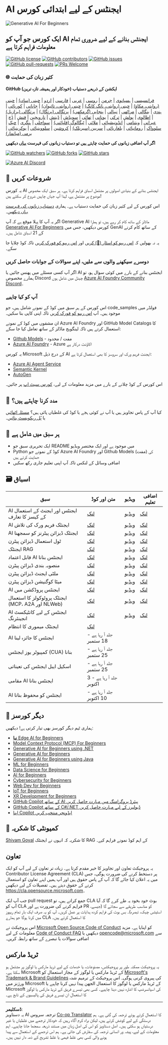 <!--
CO_OP_TRANSLATOR_METADATA:
{
  "original_hash": "0c6a7a65974383f8467bb6adf3d34bc5",
  "translation_date": "2025-09-29T20:51:11+00:00",
  "source_file": "README.md",
  "language_code": "ur"
}
-->
# AI ایجنٹس کے لیے ابتدائی کورس

![Generative AI For Beginners](../../translated_images/repo-thumbnailv2.06f4a48036fde647f6ba4eb19f5651babe59bb30e972748afb349e47725d7601.ur.png)

## ایک کورس جو آپ کو AI ایجنٹس بنانے کے لیے ضروری تمام معلومات فراہم کرتا ہے

[![GitHub license](https://img.shields.io/github/license/microsoft/ai-agents-for-beginners.svg)](https://github.com/microsoft/ai-agents-for-beginners/blob/master/LICENSE?WT.mc_id=academic-105485-koreyst)
[![GitHub contributors](https://img.shields.io/github/contributors/microsoft/ai-agents-for-beginners.svg)](https://GitHub.com/microsoft/ai-agents-for-beginners/graphs/contributors/?WT.mc_id=academic-105485-koreyst)
[![GitHub issues](https://img.shields.io/github/issues/microsoft/ai-agents-for-beginners.svg)](https://GitHub.com/microsoft/ai-agents-for-beginners/issues/?WT.mc_id=academic-105485-koreyst)
[![GitHub pull-requests](https://img.shields.io/github/issues-pr/microsoft/ai-agents-for-beginners.svg)](https://GitHub.com/microsoft/ai-agents-for-beginners/pulls/?WT.mc_id=academic-105485-koreyst)
[![PRs Welcome](https://img.shields.io/badge/PRs-welcome-brightgreen.svg?style=flat-square)](http://makeapullrequest.com?WT.mc_id=academic-105485-koreyst)

### 🌐 کثیر زبان کی حمایت

#### GitHub ایکشن کے ذریعے دستیاب (خودکار اور ہمیشہ تازہ ترین)

[فرانسیسی](../fr/README.md) | [ہسپانوی](../es/README.md) | [جرمن](../de/README.md) | [روسی](../ru/README.md) | [عربی](../ar/README.md) | [فارسی](../fa/README.md) | [اردو](./README.md) | [چینی (سادہ)](../zh/README.md) | [چینی (روایتی، مکاؤ)](../mo/README.md) | [چینی (روایتی، ہانگ کانگ)](../hk/README.md) | [چینی (روایتی، تائیوان)](../tw/README.md) | [جاپانی](../ja/README.md) | [کوریائی](../ko/README.md) | [ہندی](../hi/README.md) | [بنگالی](../bn/README.md) | [مراٹھی](../mr/README.md) | [نیپالی](../ne/README.md) | [پنجابی (گرمکھی)](../pa/README.md) | [پرتگالی (پرتگال)](../pt/README.md) | [پرتگالی (برازیل)](../br/README.md) | [اطالوی](../it/README.md) | [پولش](../pl/README.md) | [ترکی](../tr/README.md) | [یونانی](../el/README.md) | [تھائی](../th/README.md) | [سویڈش](../sv/README.md) | [ڈینش](../da/README.md) | [نارویجین](../no/README.md) | [فنش](../fi/README.md) | [ڈچ](../nl/README.md) | [عبرانی](../he/README.md) | [ویتنامی](../vi/README.md) | [انڈونیشیائی](../id/README.md) | [ملائی](../ms/README.md) | [ٹیگالوگ (فلپائنی)](../tl/README.md) | [سواحلی](../sw/README.md) | [ہنگری](../hu/README.md) | [چیک](../cs/README.md) | [سلوواک](../sk/README.md) | [رومانیائی](../ro/README.md) | [بلغاریائی](../bg/README.md) | [سربین (سیریلک)](../sr/README.md) | [کروشین](../hr/README.md) | [سلووینیائی](../sl/README.md) | [یوکرینیائی](../uk/README.md) | [برمی (میانمار)](../my/README.md)

**اگر آپ اضافی زبانوں کی حمایت چاہتے ہیں تو دستیاب زبانوں کی فہرست [یہاں](https://github.com/Azure/co-op-translator/blob/main/getting_started/supported-languages.md) دیکھیں**

[![GitHub watchers](https://img.shields.io/github/watchers/microsoft/ai-agents-for-beginners.svg?style=social&label=Watch)](https://GitHub.com/microsoft/ai-agents-for-beginners/watchers/?WT.mc_id=academic-105485-koreyst)
[![GitHub forks](https://img.shields.io/github/forks/microsoft/ai-agents-for-beginners.svg?style=social&label=Fork)](https://GitHub.com/microsoft/ai-agents-for-beginners/network/?WT.mc_id=academic-105485-koreyst)
[![GitHub stars](https://img.shields.io/github/stars/microsoft/ai-agents-for-beginners.svg?style=social&label=Star)](https://GitHub.com/microsoft/ai-agents-for-beginners/stargazers/?WT.mc_id=academic-105485-koreyst)

[![Azure AI Discord](https://dcbadge.limes.pink/api/server/kzRShWzttr)](https://discord.gg/kzRShWzttr)


## 🌱 شروعات کریں

یہ کورس AI ایجنٹس بنانے کے بنیادی اصولوں پر مشتمل اسباق فراہم کرتا ہے۔ ہر سبق ایک مخصوص موضوع پر مشتمل ہے، لہذا آپ جہاں چاہیں شروع کر سکتے ہیں!

اس کورس کے لیے کثیر زبان کی حمایت دستیاب ہے۔ ہماری [دستیاب زبانوں کی فہرست یہاں دیکھیں](../..)۔

اگر یہ آپ کا پہلا موقع ہے کہ آپ Generative AI ماڈلز کے ساتھ کام کر رہے ہیں، تو ہمارا [Generative AI For Beginners](https://aka.ms/genai-beginners) کورس دیکھیں، جس میں GenAI کے ساتھ کام کرنے کے 21 اسباق شامل ہیں۔

یہ نہ بھولیں کہ [اس ریپو کو اسٹار (🌟) کریں](https://docs.github.com/en/get-started/exploring-projects-on-github/saving-repositories-with-stars?WT.mc_id=academic-105485-koreyst) اور [اس ریپو کو فورک کریں](https://github.com/microsoft/ai-agents-for-beginners/fork) تاکہ کوڈ چلایا جا سکے۔

### دوسرے سیکھنے والوں سے ملیں، اپنے سوالات کے جوابات حاصل کریں

اگر آپ کسی مسئلے میں پھنس جائیں یا AI ایجنٹس بنانے کے بارے میں کوئی سوال ہو، تو ہمارے مخصوص Discord چینل میں شامل ہوں [Azure AI Foundry Community Discord](https://aka.ms/ai-agents/discord)۔

### آپ کو کیا چاہیے

اس کورس کے ہر سبق میں کوڈ کے نمونے شامل ہیں، جو code_samples فولڈر میں موجود ہیں۔ آپ [اس ریپو کو فورک کریں](https://github.com/microsoft/ai-agents-for-beginners/fork) تاکہ اپنی کاپی بنا سکیں۔

ان مشقوں میں کوڈ کے نمونے Azure AI Foundry اور GitHub Model Catalogs کا استعمال کرتے ہیں تاکہ لینگویج ماڈلز کے ساتھ تعامل کیا جا سکے:

- [Github Models](https://aka.ms/ai-agents-beginners/github-models) - مفت / محدود
- [Azure AI Foundry](https://aka.ms/ai-agents-beginners/ai-foundry) - Azure اکاؤنٹ درکار ہے

یہ کورس Microsoft کے درج ذیل AI ایجنٹ فریم ورک اور سروسز کا بھی استعمال کرتا ہے:

- [Azure AI Agent Service](https://aka.ms/ai-agents-beginners/ai-agent-service)
- [Semantic Kernel](https://aka.ms/ai-agents-beginners/semantic-kernel)
- [AutoGen](https://aka.ms/ai-agents/autogen)

اس کورس کے کوڈ چلانے کے بارے میں مزید معلومات کے لیے، [کورس سیٹ اپ](./00-course-setup/README.md) پر جائیں۔

## 🙏 مدد کرنا چاہتے ہیں؟

کیا آپ کے پاس تجاویز ہیں یا آپ نے کوئی ہجے یا کوڈ کی غلطیاں پائی ہیں؟ [مسئلہ اٹھائیں](https://github.com/microsoft/ai-agents-for-beginners/issues?WT.mc_id=academic-105485-koreyst) یا [پُل ریکویسٹ بنائیں](https://github.com/microsoft/ai-agents-for-beginners/pulls?WT.mc_id=academic-105485-koreyst)۔

## 📂 ہر سبق میں شامل ہے

- ایک تحریری سبق جو README میں موجود ہے اور ایک مختصر ویڈیو
- Python کوڈ کے نمونے جو Azure AI Foundry اور Github Models (مفت) کی حمایت کرتے ہیں
- اضافی وسائل کے لنکس تاکہ آپ اپنی تعلیم جاری رکھ سکیں

## 🗃️ اسباق

| **سبق**                                     | **متن اور کوڈ**                                   | **ویڈیو**                                                  | **اضافی تعلیم**                                                                     |
|----------------------------------------------|----------------------------------------------------|------------------------------------------------------------|----------------------------------------------------------------------------------------|
| AI ایجنٹس اور ایجنٹ کے استعمال کے کیسز کا تعارف | [لنک](./01-intro-to-ai-agents/README.md)          | [ویڈیو](https://youtu.be/3zgm60bXmQk?si=z8QygFvYQv-9WtO1)  | [لنک](https://aka.ms/ai-agents-beginners/collection?WT.mc_id=academic-105485-koreyst) |
| AI ایجنٹک فریم ورک کی تلاش                   | [لنک](./02-explore-agentic-frameworks/README.md)  | [ویڈیو](https://youtu.be/ODwF-EZo_O8?si=Vawth4hzVaHv-u0H)  | [لنک](https://aka.ms/ai-agents-beginners/collection?WT.mc_id=academic-105485-koreyst) |
| AI ایجنٹک ڈیزائن پیٹرنز کو سمجھنا            | [لنک](./03-agentic-design-patterns/README.md)     | [ویڈیو](https://youtu.be/m9lM8qqoOEA?si=BIzHwzstTPL8o9GF)  | [لنک](https://aka.ms/ai-agents-beginners/collection?WT.mc_id=academic-105485-koreyst) |
| ٹول استعمال ڈیزائن پیٹرن                     | [لنک](./04-tool-use/README.md)                    | [ویڈیو](https://youtu.be/vieRiPRx-gI?si=2z6O2Xu2cu_Jz46N)  | [لنک](https://aka.ms/ai-agents-beginners/collection?WT.mc_id=academic-105485-koreyst) |
| ایجنٹک RAG                                   | [لنک](./05-agentic-rag/README.md)                 | [ویڈیو](https://youtu.be/WcjAARvdL7I?si=gKPWsQpKiIlDH9A3)  | [لنک](https://aka.ms/ai-agents-beginners/collection?WT.mc_id=academic-105485-koreyst) |
| قابل اعتماد AI ایجنٹس بنانا                  | [لنک](./06-building-trustworthy-agents/README.md) | [ویڈیو](https://youtu.be/iZKkMEGBCUQ?si=jZjpiMnGFOE9L8OK ) | [لنک](https://aka.ms/ai-agents-beginners/collection?WT.mc_id=academic-105485-koreyst) |
| منصوبہ بندی ڈیزائن پیٹرن                    | [لنک](./07-planning-design/README.md)             | [ویڈیو](https://youtu.be/kPfJ2BrBCMY?si=6SC_iv_E5-mzucnC)  | [لنک](https://aka.ms/ai-agents-beginners/collection?WT.mc_id=academic-105485-koreyst) |
| ملٹی ایجنٹ ڈیزائن پیٹرن                      | [لنک](./08-multi-agent/README.md)                 | [ویڈیو](https://youtu.be/V6HpE9hZEx0?si=rMgDhEu7wXo2uo6g)  | [لنک](https://aka.ms/ai-agents-beginners/collection?WT.mc_id=academic-105485-koreyst) |
| میٹا کوگنیشن ڈیزائن پیٹرن                    | [لنک](./09-metacognition/README.md)               | [ویڈیو](https://youtu.be/His9R6gw6Ec?si=8gck6vvdSNCt6OcF)  | [لنک](https://aka.ms/ai-agents-beginners/collection?WT.mc_id=academic-105485-koreyst) |
| AI ایجنٹس پروڈکشن میں                       | [لنک](./10-ai-agents-production/README.md)        | [ویڈیو](https://youtu.be/l4TP6IyJxmQ?si=31dnhexRo6yLRJDl)  | [لنک](https://aka.ms/ai-agents-beginners/collection?WT.mc_id=academic-105485-koreyst) |
| ایجنٹک پروٹوکولز کا استعمال (MCP، A2A اور NLWeb) | [لنک](./11-agentic-protocols/README.md)           | [ویڈیو](https://youtu.be/X-Dh9R3Opn8)                                 | [لنک](https://aka.ms/ai-agents-beginners/collection?WT.mc_id=academic-105485-koreyst) |
| AI ایجنٹس کے لیے کانٹیکسٹ انجینئرنگ            | [لنک](./12-context-engineering/README.md)         | [ویڈیو](https://youtu.be/F5zqRV7gEag)                                 | [لنک](https://aka.ms/ai-agents-beginners/collection?WT.mc_id=academic-105485-koreyst) |
| ایجنٹک میموری کا انتظام                      | [لنک](./13-agent-memory/README.md)     |                                                            |                                                                                        |
| AI ایجنٹس کا جائزہ لینا                         | جلد آ رہا ہے - 18 ستمبر                            |                                                            |                                                                                        |
| کمپیوٹر یوز ایجنٹس (CUA) بنانا           | جلد آ رہا ہے - 25 ستمبر                            |                                                            |                                                                                        |
| اسکیل ایبل ایجنٹس کی تعیناتی                    | جلد آ رہا ہے - 25 ستمبر                            |                                                            |                                                                                        |
| مقامی AI ایجنٹس بنانا                     | جلد آ رہا ہے - 3 اکتوبر                               |                                                            |                                                                                        |
| AI ایجنٹس کو محفوظ بنانا                           | جلد آ رہا ہے - 10 اکتوبر                               |                                                            |                                                                                        |

## 🎒 دیگر کورسز

ہماری ٹیم دیگر کورسز بھی تیار کرتی ہے! دیکھیں:

- [**نیا** Edge AI for Beginners](https://github.com/microsoft/edgeai-for-beginners?WT.mc_id=academic-105485-koreyst)
- [Model Context Protocol (MCP) For Beginners](https://github.com/microsoft/mcp-for-beginners?WT.mc_id=academic-105485-koreyst)
- [Generative AI for Beginners using .NET](https://github.com/microsoft/Generative-AI-for-beginners-dotnet?WT.mc_id=academic-105485-koreyst)
- [Generative AI for Beginners](https://github.com/microsoft/generative-ai-for-beginners?WT.mc_id=academic-105485-koreyst)
- [Generative AI for Beginners using Java](https://github.com/microsoft/generative-ai-for-beginners-java?WT.mc_id=academic-105485-koreyst)
- [ML for Beginners](https://aka.ms/ml-beginners?WT.mc_id=academic-105485-koreyst)
- [Data Science for Beginners](https://aka.ms/datascience-beginners?WT.mc_id=academic-105485-koreyst)
- [AI for Beginners](https://aka.ms/ai-beginners?WT.mc_id=academic-105485-koreyst)
- [Cybersecurity for Beginners](https://github.com/microsoft/Security-101??WT.mc_id=academic-96948-sayoung)
- [Web Dev for Beginners](https://aka.ms/webdev-beginners?WT.mc_id=academic-105485-koreyst)
- [IoT for Beginners](https://aka.ms/iot-beginners?WT.mc_id=academic-105485-koreyst)
- [XR Development for Beginners](https://github.com/microsoft/xr-development-for-beginners?WT.mc_id=academic-105485-koreyst)
- [GitHub Copilot کے ساتھ AI پیئرڈ پروگرامنگ میں مہارت حاصل کریں](https://aka.ms/GitHubCopilotAI?WT.mc_id=academic-105485-koreyst)
- [GitHub Copilot کے ساتھ C#/.NET ڈیولپرز کے لیے مہارت حاصل کریں](https://github.com/microsoft/mastering-github-copilot-for-dotnet-csharp-developers?WT.mc_id=academic-105485-koreyst)
- [اپنا Copilot ایڈونچر منتخب کریں](https://github.com/microsoft/CopilotAdventures?WT.mc_id=academic-105485-koreyst)

## 🌟 کمیونٹی کا شکریہ

[Shivam Goyal](https://www.linkedin.com/in/shivam2003/) کا شکریہ کہ انہوں نے ایجنٹک RAG کے اہم کوڈ نمونے فراہم کیے۔

## تعاون

یہ پروجیکٹ تعاون اور تجاویز کا خیر مقدم کرتا ہے۔ زیادہ تر تعاون کے لیے آپ کو ایک 
Contributor License Agreement (CLA) پر دستخط کرنے کی ضرورت ہوگی، جس میں یہ اعلان کیا جائے گا کہ آپ کے پاس حقوق ہیں اور آپ ہمیں اپنے تعاون کو استعمال کرنے کے حقوق دیتے ہیں۔ تفصیلات کے لیے دیکھیں <https://cla.opensource.microsoft.com>۔

جب آپ ایک pull request جمع کراتے ہیں، تو CLA بوٹ خود بخود یہ طے کرے گا کہ آیا آپ کو CLA فراہم کرنے کی ضرورت ہے اور PR کو مناسب طریقے سے سجائے گا (جیسے، اسٹیٹس چیک، تبصرہ)۔ بس بوٹ کی فراہم کردہ ہدایات پر عمل کریں۔ آپ کو یہ صرف ایک بار تمام ریپوز میں کرنا ہوگا جو ہمارے CLA کا استعمال کرتے ہیں۔

اس پروجیکٹ نے [Microsoft Open Source Code of Conduct](https://opensource.microsoft.com/codeofconduct/) کو اپنایا ہے۔
مزید معلومات کے لیے [Code of Conduct FAQ](https://opensource.microsoft.com/codeofconduct/faq/) دیکھیں یا 
[opencode@microsoft.com](mailto:opencode@microsoft.com) سے اضافی سوالات یا تبصرے کے ساتھ رابطہ کریں۔

## ٹریڈ مارکس

یہ پروجیکٹ ممکنہ طور پر پروجیکٹس، مصنوعات، یا خدمات کے لیے ٹریڈ مارکس یا لوگوز پر مشتمل ہو سکتا ہے۔ Microsoft کے ٹریڈ مارکس یا لوگوز کے مجاز استعمال کو 
[Microsoft's Trademark & Brand Guidelines](https://www.microsoft.com/legal/intellectualproperty/trademarks/usage/general) کی پیروی کرنی ہوگی۔
اس پروجیکٹ کے ترمیم شدہ ورژنز میں Microsoft کے ٹریڈ مارکس یا لوگوز کا استعمال الجھن پیدا نہیں کرنا چاہیے یا Microsoft کی اسپانسرشپ کا اشارہ نہیں دینا چاہیے۔
کسی بھی تیسرے فریق کے ٹریڈ مارکس یا لوگوز کا استعمال ان تیسرے فریق کی پالیسیوں کے تابع ہے۔

---

**ڈسکلیمر**:  
یہ دستاویز AI ترجمہ سروس [Co-op Translator](https://github.com/Azure/co-op-translator) کا استعمال کرتے ہوئے ترجمہ کی گئی ہے۔ ہم درستگی کے لیے کوشش کرتے ہیں، لیکن براہ کرم آگاہ رہیں کہ خودکار ترجمے میں غلطیاں یا غیر درستیاں ہو سکتی ہیں۔ اصل دستاویز کو اس کی اصل زبان میں مستند ذریعہ سمجھا جانا چاہیے۔ اہم معلومات کے لیے، پیشہ ور انسانی ترجمہ کی سفارش کی جاتی ہے۔ ہم اس ترجمے کے استعمال سے پیدا ہونے والی کسی بھی غلط فہمی یا غلط تشریح کے ذمہ دار نہیں ہیں۔